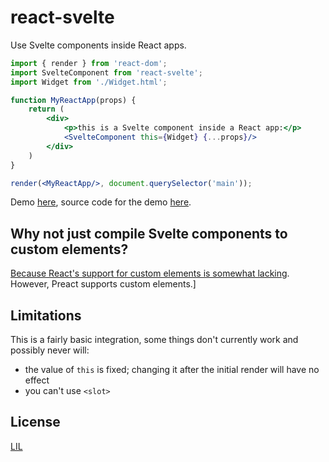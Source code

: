 # react-svelte

Use Svelte components inside React apps.

```jsx
import { render } from 'react-dom';
import SvelteComponent from 'react-svelte';
import Widget from './Widget.html';

function MyReactApp(props) {
	return (
		<div>
			<p>this is a Svelte component inside a React app:</p>
			<SvelteComponent this={Widget} {...props}/>
		</div>
	)
}

render(<MyReactApp/>, document.querySelector('main'));
```

Demo [here](https://react-svelte.surge.sh), source code for the demo [here](demo).


## Why not just compile Svelte components to custom elements?

[Because React's support for custom elements is somewhat lacking](https://custom-elements-everywhere.com/). However, Preact supports custom elements.]


## Limitations

This is a fairly basic integration, some things don't currently work and possibly never will:

* the value of `this` is fixed; changing it after the initial render will have no effect
* you can't use `<slot>`


## License

[LIL](LICENSE)
